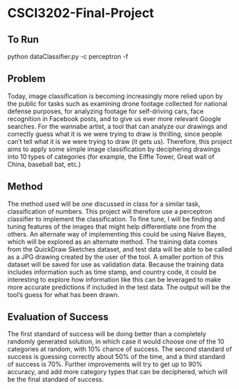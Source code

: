 # CSCI3202-Final-Project

## To Run
python  dataClassifier.py  -c  perceptron  -f

## Problem
Today, image classification is becoming increasingly more relied upon by the public for tasks
such as examining drone footage collected for national defense purposes, for analyzing footage
for self-driving cars, face recognition in Facebook posts, and to give us ever more relevant
Google searches. For the wannabe artist, a tool that can analyze our drawings and correctly
guess what it is we were trying to draw is thrilling, since people can’t tell what it is we were
trying to draw (it gets us). Therefore, this project aims to apply some simple image
classification by deciphering drawings into 10 types of categories (for example, the Eiffle Tower,
Great wall of China, baseball bat, etc.)
## Method
The method used will be one discussed in class for a similar task, classification of numbers.
This project will therefore use a perceptron classifier to implement the classification. To fine
tune, I will be finding and tuning features of the images that might help differentiate one from
the others. An alternate way of implementing this could be using Naive Bayes, which will be
explored as an alternate method. The training data comes from the QuickDraw Sketches
dataset, and test data will be able to be called as a JPG drawing created by the user of the tool.
A smaller portion of this dataset will be saved for use as validation data. Because the training
data includes information such as time stamp, and country code, it could be interesting to
explore how information like this can be leveraged to make more accurate predictions if
included in the test data. The output will be the tool’s guess for what has been drawn.
## Evaluation of Success
The first standard of success will be doing better than a completely randomly generated
solution, in which case it would choose one of the 10 categories at random, with 10% chance of
success. The second standard of success is guessing correctly about 50% of the time, and a
third standard of success is 70%. Further improvements will try to get up to 90% accuracy, and
add more category types that can be deciphered, which will be the final standard of success.
